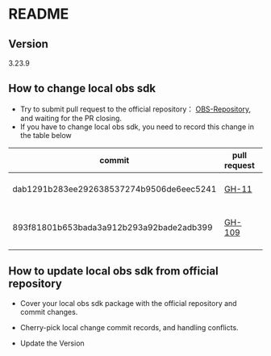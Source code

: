 # README

## Version

3.23.9

## How to change local obs sdk
- Try to submit pull request to the official repository：
[OBS-Repository](https://github.com/huaweicloud/huaweicloud-sdk-go-obs), and waiting for the PR closing.
- If you have to change local obs sdk, you need to record this change in the table below

| commit                                      | pull request                                          | description                 | date       |
|---------------------------------------------|-------------------------------------------------------|-----------------------------|------------|
| dab1291b283ee292638537274b9506de6eec5241    | [GH-11](https://github.com/chnsz/golangsdk/pull/11)   | get proxy URL from env      | 2021.09.10 |
| 893f81801b653bada3a912b293a92bade2adb399    | [GH-109](https://github.com/chnsz/golangsdk/pull/109) | support bucket cross-region | 2022.01.29 |


## How to update local obs sdk from official repository
- Cover your local obs sdk package with the official repository and commit changes.

- Cherry-pick local change commit records, and handling conflicts.

- Update the Version
